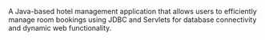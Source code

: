 A Java-based hotel management application that allows users to efficiently manage room bookings using JDBC and Servlets for database connectivity and dynamic web functionality.
